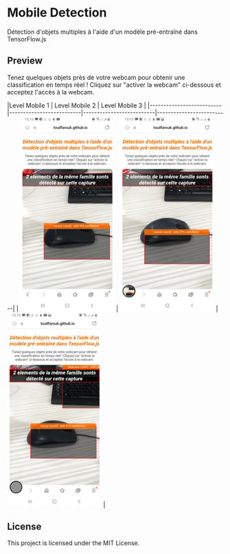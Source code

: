 # Mobile Detection
Détection d'objets multiples à l'aide d'un modèle pré-entraîné dans TensorFlow.js

## Preview
 Tenez quelques objets près de votre webcam pour obtenir une classification en temps réel !
      Cliquez sur "activer la webcam" ci-dessous et acceptez l'accès à la webcam.

      
|Level Mobile  1 | Level Mobile  2 | Level Mobile  3 |
|--------------------------|--------------------------|--------------------------|--------------------------|
| <img src="assets/mobile-background-1.jpg" width="220"  style="max-width: 100%;"> | <img src="assets/mobile-background-2.jpg" width="220"  style="max-width: 100%;"> | <img src="assets/mobile-background-3.jpg" width="220"  style="max-width: 100%;"> |



## License
This project is licensed under the MIT License.
